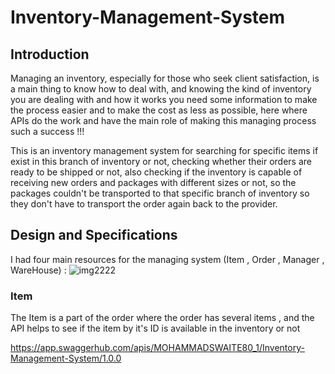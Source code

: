 # Inventory-Management-System

## Introduction
Managing an inventory, especially for those who seek client satisfaction, is a main thing to know how to deal with, and knowing the kind of inventory you are dealing with and how it works you need some information to make the process easier and to make the cost as less as possible, here where APIs do the work and have the main role of making this managing process such a success !!!

This is an inventory management system for searching for specific items if exist in this branch of inventory or not, checking whether their orders are ready to be shipped or not, also checking if the inventory is capable of receiving new orders and packages with different sizes or not, so the packages couldn't be transported to that specific branch of inventory so they don't have to transport the order again back to the provider.


## Design and Specifications 

I had four main resources for the managing system (Item , Order , Manager , WareHouse) :
![img2222](https://github.com/kevinhamood/Inventory-Management-System-/assets/54774286/73954657-8ef6-49ea-afac-cffd5e98f7e1)

### Item
The Item is a part of the order where the order has several items , and the API helps to see if the item by it's ID is available in the inventory or not 


https://app.swaggerhub.com/apis/MOHAMMADSWAITE80_1/Inventory-Management-System/1.0.0
